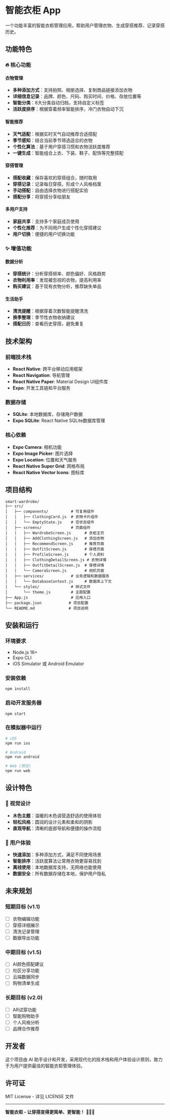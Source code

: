 # 智能衣柜 App

一个功能丰富的智能衣柜管理应用，帮助用户管理衣物、生成穿搭推荐、记录穿搭历史。

## 功能特色

### 🔥 核心功能

#### 衣物管理
- **多种添加方式**：支持拍照、相册选择、复制商品链接添加衣物
- **详细信息记录**：品牌、颜色、尺码、购买时间、价格、存放位置等
- **智能分类**：8大分类自动归档，支持自定义标签
- **活跃度排序**：根据穿着频率智能排序，冷门衣物自动下沉

#### 智能推荐
- **天气适配**：根据实时天气自动推荐合适搭配
- **季节感知**：结合当前季节筛选适合的衣物
- **个性化算法**：基于用户穿搭习惯和衣物活跃度推荐
- **一键生成**：智能组合上衣、下装、鞋子、配饰等完整搭配

#### 穿搭管理
- **搭配收藏**：保存喜欢的穿搭组合，随时取用
- **穿搭记录**：记录每日穿搭，形成个人风格档案
- **手动搭配**：自由选择衣物进行搭配实验
- **搭配分享**：将穿搭分享给朋友

#### 多用户支持
- **家庭共享**：支持多个家庭成员使用
- **个性化推荐**：为不同用户生成个性化穿搭建议
- **用户切换**：便捷的用户切换功能

### ✨ 增值功能

#### 数据分析
- **穿搭统计**：分析穿搭频率、颜色偏好、风格趋势
- **衣物利用率**：发现被忽视的衣物，提高利用率
- **购买建议**：基于现有衣物分析，推荐缺失单品

#### 生活助手
- **清洗提醒**：根据穿着次数智能提醒清洗
- **换季整理**：季节性衣物收纳建议
- **搭配日历**：查看历史穿搭，避免重复

## 技术架构

### 前端技术栈
- **React Native**: 跨平台移动应用框架
- **React Navigation**: 导航管理
- **React Native Paper**: Material Design UI组件库
- **Expo**: 开发工具链和平台服务

### 数据存储
- **SQLite**: 本地数据库，存储用户数据
- **Expo SQLite**: React Native SQLite数据库管理

### 核心依赖
- **Expo Camera**: 相机功能
- **Expo Image Picker**: 图片选择
- **Expo Location**: 位置和天气服务
- **React Native Super Grid**: 网格布局
- **React Native Vector Icons**: 图标库

## 项目结构

```
smart-wardrobe/
├── src/
│   ├── components/          # 可复用组件
│   │   ├── ClothingCard.js  # 衣物卡片组件
│   │   └── EmptyState.js    # 空状态组件
│   ├── screens/             # 页面组件
│   │   ├── WardrobeScreen.js      # 衣柜主页
│   │   ├── AddClothingScreen.js   # 添加衣物
│   │   ├── RecommendScreen.js     # 推荐页面
│   │   ├── OutfitScreen.js        # 穿搭页面
│   │   ├── ProfileScreen.js       # 个人资料
│   │   ├── ClothingDetailScreen.js # 衣物详情
│   │   ├── OutfitDetailScreen.js  # 穿搭详情
│   │   └── CameraScreen.js        # 相机页面
│   ├── services/            # 业务逻辑和数据服务
│   │   └── DatabaseContext.js     # 数据库上下文
│   └── styles/              # 样式文件
│       └── theme.js         # 主题配置
├── App.js                   # 应用入口
├── package.json            # 项目配置
└── README.md               # 项目说明
```

## 安装和运行

### 环境要求
- Node.js 16+
- Expo CLI
- iOS Simulator 或 Android Emulator

### 安装依赖
```bash
npm install
```

### 启动开发服务器
```bash
npm start
```

### 在模拟器中运行
```bash
# iOS
npm run ios

# Android
npm run android

# Web (预览)
npm run web
```

## 设计特色

### 🎨 视觉设计
- **木色主题**：温暖的木色调营造舒适的使用体验
- **轻松风格**：圆润的设计元素和柔和的阴影
- **直观导航**：清晰的底部导航和便捷的操作流程

### 🔧 用户体验
- **快速添加**：多种添加方式，满足不同使用场景
- **智能排序**：活跃度算法让常用衣物更容易找到
- **离线使用**：本地数据库支持，无网络也能使用
- **数据安全**：所有数据存储在本地，保护用户隐私

## 未来规划

### 短期目标 (v1.1)
- [ ] 衣物编辑功能
- [ ] 穿搭详细展示
- [ ] 清洗记录管理
- [ ] 数据导出功能

### 中期目标 (v1.5)
- [ ] AI颜色搭配建议
- [ ] 社区分享功能
- [ ] 云端数据同步
- [ ] 购物清单生成

### 长期目标 (v2.0)
- [ ] AR试穿功能
- [ ] 智能购物助手
- [ ] 个人风格分析
- [ ] 品牌合作推荐

## 开发者

这个项目由 AI 助手设计和开发，采用现代化的技术栈和用户体验设计原则，致力于为用户提供最佳的智能衣柜管理体验。

## 许可证

MIT License - 详见 LICENSE 文件

---

**智能衣柜 - 让穿搭变得更简单、更智能！** 👗👔✨ 